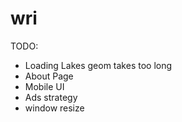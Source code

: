 wri
===

TODO:
* Loading Lakes geom takes too long
* About Page
* Mobile UI
* Ads strategy 
* window resize

